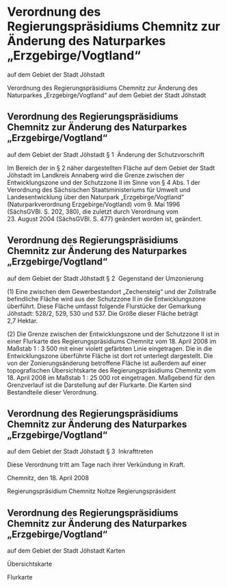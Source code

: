 # Verordnung des Regierungspräsidiums Chemnitz zur Änderung des Naturparkes „Erzgebirge/Vogtland“
auf dem Gebiet der Stadt Jöhstadt 

Verordnung des Regierungspräsidiums Chemnitz zur Änderung des Naturparkes „Erzgebirge/Vogtland“ auf dem Gebiet der Stadt Jöhstadt

## Verordnung des Regierungspräsidiums Chemnitz zur Änderung des Naturparkes „Erzgebirge/Vogtland“
auf dem Gebiet der Stadt Jöhstadt  § 1  Änderung der Schutzvorschrift

Im Bereich der in § 2 näher dargestellten Fläche auf dem Gebiet der Stadt Jöhstadt im Landkreis Annaberg wird die Grenze zwischen der Entwicklungszone und der Schutzzone II im Sinne von § 4 Abs. 1 der Verordnung des Sächsischen Staatsministeriums für Umwelt und Landesentwicklung über den Naturpark „Erzgebirge/Vogtland“ (Naturparkverordnung Erzgebirge/Vogtland) vom 9. Mai 1996 (SächsGVBl. S. 202, 380), die zuletzt durch Verordnung vom 23. August 2004 (SächsGVBl. S. 477) geändert worden ist, geändert.


## Verordnung des Regierungspräsidiums Chemnitz zur Änderung des Naturparkes „Erzgebirge/Vogtland“
auf dem Gebiet der Stadt Jöhstadt  § 2  Gegenstand der Umzonierung

(1) Eine zwischen dem Gewerbestandort „Zechensteig“ und der Zollstraße befindliche Fläche wird aus der Schutzzone II in die Entwicklungszone überführt. Diese Fläche umfasst folgende Flurstücke der Gemarkung Jöhstadt: 528/2, 529, 530 und 537. Die Größe dieser Fläche beträgt 2,7 Hektar.

(2) Die Grenze zwischen der Entwicklungszone und der Schutzzone II ist in einer Flurkarte des Regierungspräsidiums Chemnitz vom 18. April 2008 im Maßstab 1 : 3 500 mit einer violett gefärbten Linie eingetragen. Die in die Entwicklungszone überführte Fläche ist dort rot unterlegt dargestellt. Die von der Zonierungsänderung betroffene Fläche ist außerdem auf einer topografischen Übersichtskarte des Regierungspräsidiums Chemnitz vom 18. April 2008 im Maßstab 1 : 25 000 rot eingetragen. Maßgebend für den Grenzverlauf ist die Darstellung auf der Flurkarte. Die Karten sind Bestandteile dieser Verordnung.


## Verordnung des Regierungspräsidiums Chemnitz zur Änderung des Naturparkes „Erzgebirge/Vogtland“
auf dem Gebiet der Stadt Jöhstadt  § 3  Inkrafttreten

Diese Verordnung tritt am Tage nach ihrer Verkündung in Kraft.

Chemnitz, den 18. April 2008

Regierungspräsidium Chemnitz 
               Noltze 
               Regierungspräsident


## Verordnung des Regierungspräsidiums Chemnitz zur Änderung des Naturparkes „Erzgebirge/Vogtland“
auf dem Gebiet der Stadt Jöhstadt  Karten

Übersichtskarte

Flurkarte

